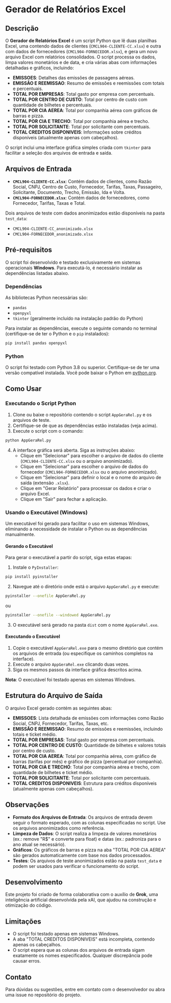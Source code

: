 # Gerador de Relatórios Excel

## Descrição

O **Gerador de Relatórios Excel** é um script Python que lê duas planilhas Excel, uma contendo dados de clientes (`CMCL904-CLIENTE-CC.xlsx`) e outra com dados de fornecedores (`CMCL904-FORNECEDOR.xlsx`), e gera um novo arquivo Excel com relatórios consolidados. O script processa os dados, limpa valores monetários e de data, e cria várias abas com informações detalhadas e gráficos, incluindo:

- **EMISSOES**: Detalhes das emissões de passagens aéreas.
- **EMISSÃO E REEMISSAO**: Resumo de emissões e reemissões com totais e percentuais.
- **TOTAL POR EMPRESAS**: Total gasto por empresa com percentuais.
- **TOTAL POR CENTRO DE CUSTO**: Total por centro de custo com quantidade de bilhetes e percentuais.
- **TOTAL POR CIA AEREA**: Total por companhia aérea com gráficos de barras e pizza.
- **TOTAL POR CIA E TRECHO**: Total por companhia aérea e trecho.
- **TOTAL POR SOLICITANTE**: Total por solicitante com percentuais.
- **TOTAL CREDITOS DISPONIVEIS**: Informações sobre créditos disponíveis (atualmente apenas com cabeçalhos).

O script inclui uma interface gráfica simples criada com `tkinter` para facilitar a seleção dos arquivos de entrada e saída.

## Arquivos de Entrada

- **`CMCL904-CLIENTE-CC.xlsx`**: Contém dados de clientes, como Razão Social, CNPJ, Centro de Custo, Fornecedor, Tarifas, Taxas, Passageiro, Solicitante, Documento, Trecho, Emissão, Ida e Volta.
- **`CMCL904-FORNECEDOR.xlsx`**: Contém dados de fornecedores, como Fornecedor, Tarifas, Taxas e Total.

Dois arquivos de teste com dados anonimizados estão disponíveis na pasta `test_data`:
- `CMCL904-CLIENTE-CC_anonimizado.xlsx`
- `CMCL904-FORNECEDOR_anonimizado.xlsx`

## Pré-requisitos

O script foi desenvolvido e testado exclusivamente em sistemas operacionais **Windows**. Para executá-lo, é necessário instalar as dependências listadas abaixo.

### Dependências

As bibliotecas Python necessárias são:

- `pandas`
- `openpyxl`
- `tkinter` (geralmente incluído na instalação padrão do Python)

Para instalar as dependências, execute o seguinte comando no terminal (certifique-se de ter o Python e o `pip` instalados):

```bash
pip install pandas openpyxl
```

### Python

O script foi testado com Python 3.8 ou superior. Certifique-se de ter uma versão compatível instalada. Você pode baixar o Python em [python.org](https://www.python.org/downloads/).

## Como Usar

### Executando o Script Python

1. Clone ou baixe o repositório contendo o script `AppGeraRel.py` e os arquivos de teste.
2. Certifique-se de que as dependências estão instaladas (veja acima).
3. Execute o script com o comando:

```bash
python AppGeraRel.py
```

4. A interface gráfica será aberta. Siga as instruções abaixo:
   - Clique em "Selecionar" para escolher o arquivo de dados do cliente (`CMCL904-CLIENTE-CC.xlsx` ou o arquivo anonimizado).
   - Clique em "Selecionar" para escolher o arquivo de dados do fornecedor (`CMCL904-FORNECEDOR.xlsx` ou o arquivo anonimizado).
   - Clique em "Selecionar" para definir o local e o nome do arquivo de saída (extensão `.xlsx`).
   - Clique em "Gerar Relatório" para processar os dados e criar o arquivo Excel.
   - Clique em "Sair" para fechar a aplicação.

### Usando o Executável (Windows)

Um executável foi gerado para facilitar o uso em sistemas Windows, eliminando a necessidade de instalar o Python ou as dependências manualmente.

#### Gerando o Executável

Para gerar o executável a partir do script, siga estas etapas:

1. Instale o `PyInstaller`:

```bash
pip install pyinstaller
```

2. Navegue até o diretório onde está o arquivo `AppGeraRel.py` e execute:

```bash
pyinstaller --onefile AppGeraRel.py
```
ou
```bash
pyinstaller --onefile --windowed AppGeraRel.py
```

3. O executável será gerado na pasta `dist` com o nome `AppGeraRel.exe`.

#### Executando o Executável

1. Copie o executável `AppGeraRel.exe` para o mesmo diretório que contém os arquivos de entrada (ou especifique os caminhos completos na interface).
2. Execute o arquivo `AppGeraRel.exe` clicando duas vezes.
3. Siga os mesmos passos da interface gráfica descritos acima.

**Nota**: O executável foi testado apenas em sistemas Windows.

## Estrutura do Arquivo de Saída

O arquivo Excel gerado contém as seguintes abas:

- **EMISSOES**: Lista detalhada de emissões com informações como Razão Social, CNPJ, Fornecedor, Tarifas, Taxas, etc.
- **EMISSÃO E REEMISSAO**: Resumo de emissões e reemissões, incluindo totais e ticket médio.
- **TOTAL POR EMPRESAS**: Total gasto por empresa com percentuais.
- **TOTAL POR CENTRO DE CUSTO**: Quantidade de bilhetes e valores totais por centro de custo.
- **TOTAL POR CIA AEREA**: Total por companhia aérea, com gráfico de barras (tarifas por mês) e gráfico de pizza (percentual por companhia).
- **TOTAL POR CIA E TRECHO**: Total por companhia aérea e trecho, com quantidade de bilhetes e ticket médio.
- **TOTAL POR SOLICITANTE**: Total por solicitante com percentuais.
- **TOTAL CREDITOS DISPONIVEIS**: Estrutura para créditos disponíveis (atualmente apenas com cabeçalhos).

## Observações

- **Formato dos Arquivos de Entrada**: Os arquivos de entrada devem seguir o formato esperado, com as colunas especificadas no script. Use os arquivos anonimizados como referência.
- **Limpeza de Dados**: O script realiza a limpeza de valores monetários (ex.: remove "R$" e converte para float) e datas (ex.: padroniza para o ano atual se necessário).
- **Gráficos**: Os gráficos de barras e pizza na aba "TOTAL POR CIA AEREA" são gerados automaticamente com base nos dados processados.
- **Testes**: Os arquivos de teste anonimizados estão na pasta `test_data` e podem ser usados para verificar o funcionamento do script.

## Desenvolvimento

Este projeto foi criado de forma colaborativa com o auxílio de **Grok**, uma inteligência artificial desenvolvida pela xAI, que ajudou na construção e otimização do código.

## Limitações

- O script foi testado apenas em sistemas Windows.
- A aba "TOTAL CREDITOS DISPONIVEIS" está incompleta, contendo apenas os cabeçalhos.
- O script espera que as colunas dos arquivos de entrada sigam exatamente os nomes especificados. Qualquer discrepância pode causar erros.

## Contato

Para dúvidas ou sugestões, entre em contato com o desenvolvedor ou abra uma issue no repositório do projeto.
